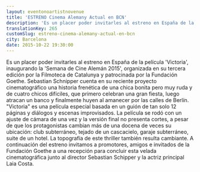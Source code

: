 ```yaml
---
layout: eventonoartistnovenue
title: 'ESTRENO Cinema Alemany Actual en BCN'
description: 'Es un placer poder invitarles al estreno en España de la película "Victoria", inaugurando la "Semana de Cine Alemán 2015", organizada en su tercera edición por la Filmoteca de Catalunya y patrocinada por la Fundación Goethe.'
translationKey: 265
customSlug: estreno-cinema-alemany-actual-en-bcn
city: Barcelona
date: 2015-10-22 19:30:00
---
```


Es un placer poder invitarles al estreno en España de la película 'Victoria', inaugurando la 'Semana de Cine Alemán 2015', organizada en su tercera edición por la Filmoteca de Catalunya y patrocinada por la Fundación Goethe. Sebastian Schnipper cuenta en su reciente proyecto cinematográfico una historia frenética de una chica bonita pero muy ruda y de cuatro chicos difíciles, que primero celebran una gran fiesta, luego atracan un banco y finalmente huyen al amanecer por las calles de Berlín. "Victoria" es una película especial basada en un guión de tan solo 12 páginas y diálogos y escenas improvisados. La película se rodó con un ajuste de cámara de una vez y la versión final no presenta cortes, a pesar de que los protagonistas cambian más de una docena de veces su ubicación: club subterráneo, tejado de un cascacielo, garaje subterráneo, suite de un hotel. La topografía de este thriller también resulta cambiante. A continuación del estreno invitamos a promotores, amigos e invitados de la Fundación Goethe a una recepción para concluir esta velada cinematográfica junto al director Sebastian Schipper y la actriz principal Laia Costa.
